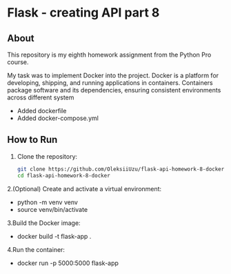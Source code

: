 # Flask - creating API part 8

## About

This repository is my eighth homework assignment from the Python Pro course. 

My task was to implement Docker into the project. 
Docker is a platform for developing, shipping, and running applications in containers. 
Containers package software and its dependencies, ensuring consistent environments across different system

 - Added dockerfile
 - Added docker-compose.yml

## How to Run

1. Clone the repository:  
   ```bash
   git clone https://github.com/OleksiiUzu/flask-api-homework-8-docker.git
   cd flask-api-homework-8-docker
   
2.(Optional) Create and activate a virtual environment:
  - python -m venv venv
  - source venv/bin/activate
  
3.Build the Docker image: 
 - docker build -t flask-app .

4.Run the container: 
 - docker run -p 5000:5000 flask-app
